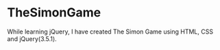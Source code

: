 # TheSimonGame
While learning jQuery, I have created The Simon Game using HTML, CSS and jQuery(3.5.1).
